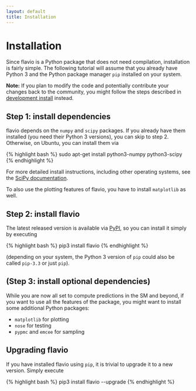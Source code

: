 ```yaml
---
layout: default
title: Installation
---
```


# Installation

Since flavio is a Python package that does not need compilation, installation
is fairly simple. The following tutorial will assume that you already have
Python 3 and the Python package manager `pip` installed on your system.

**Note:** If you plan to modify the code and potentially contribute your changes back to
the community, you might follow the steps described in [development install](dev-install.html)
instead.

## Step 1: install dependencies

flavio depends on the `numpy` and `scipy` packages. If you already have them
installed (you need their Python 3 versions), you can skip to step 2. Otherwise, on Ubuntu, you can install them
via

{% highlight bash %}
sudo apt-get install python3-numpy python3-scipy
{% endhighlight %}

For more detailed install instructions, including other operating systems,
see the [SciPy documentation](http://www.scipy.org/install.html).

To also use the plotting features of flavio, you have to install `matplotlib`
as well.

## Step 2: install flavio

The latest released version is available via [PyPI](https://pypi.python.org/), so
you can install it simply by executing

{% highlight bash %}
pip3 install flavio
{% endhighlight %}

(depending on your system, the Python 3 version of `pip` could also be called
`pip-3.3` or just `pip`).

## (Step 3: install optional dependencies)

While you are now all set to compute predictions in the SM and beyond,
if you want to use all the features of the package, you might want to install
some additional Python packages:

- `matplotlib` for plotting
- `nose` for testing
- `pypmc` and `emcee` for sampling


## Upgrading flavio

If you have installed flavio using `pip`, it is trivial to upgrade it to
a new version. Simply execute

{% highlight bash %}
pip3 install flavio --upgrade
{% endhighlight %}
